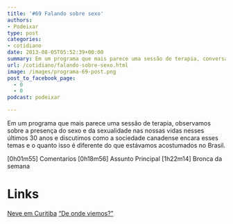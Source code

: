 ```yaml
---
title: '#69 Falando sobre sexo'
authors:
- Podeixar
type: post
categories:
- cotidiano
date: 2013-08-05T05:52:39+00:00
summary: Em um programa que mais parece uma sessão de terapia, conversamos sobre a presença do sexo e da sexualidade nas nossas vidas nesses últimos 30 anos e discutimos como a sociedade canadense encara esses temas e o quanto isso é diferente do que estávamos acostumados no Brasil.
url: /cotidiano/falando-sobre-sexo.html
image: /images/programa-69-post.png
post_to_facebook_page:
  - 0
  - 0
podcast: podeixar

---
```

Em um programa que mais parece uma sessão de terapia, observamos sobre a presença do sexo e da sexualidade nas nossas vidas nesses últimos 30 anos e discutimos como a sociedade canadense encara esses temas e o quanto isso é diferente do que estávamos acostumados no Brasil.

[0h01m55] Comentarios
[0h18m56] Assunto Principal
[1h22m14] Bronca da semana

# Links

<a href="http://www.gazetadopovo.com.br/vidaecidadania/conteudo.phtml?tl=1&id=1393176&tit=Neve-cai-em-Curitiba-e-regiao-metropolitana" target="_blank">Neve em Curitiba</a>
<a href="http://www.livrarianobel.net.br/9788521314134.html" target="_blank">&#8220;De onde viemos?&#8221;</a>